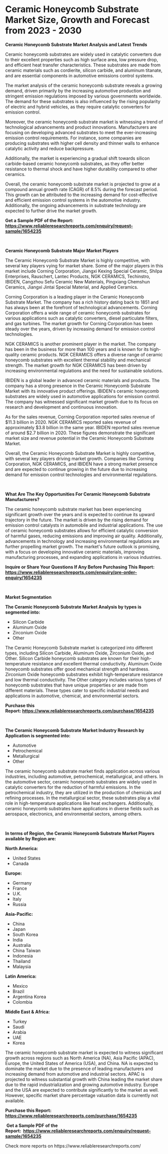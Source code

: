 <p><h1>Ceramic Honeycomb Substrate Market Size, Growth and Forecast from 2023 - 2030</h1></p><p><strong>Ceramic Honeycomb Substrate Market Analysis and Latest Trends</strong></p>
<p><p>Ceramic honeycomb substrates are widely used in catalytic converters due to their excellent properties such as high surface area, low pressure drop, and efficient heat transfer characteristics. These substrates are made from ceramic materials such as cordierite, silicon carbide, and aluminum titanate, and are essential components in automotive emissions control systems.</p><p>The market analysis of the ceramic honeycomb substrate reveals a growing demand, driven primarily by the increasing automotive production and stringent emission regulations imposed by various governments worldwide. The demand for these substrates is also influenced by the rising popularity of electric and hybrid vehicles, as they require catalytic converters for emission control.</p><p>Moreover, the ceramic honeycomb substrate market is witnessing a trend of technological advancements and product innovations. Manufacturers are focusing on developing advanced substrates to meet the ever-increasing emission control requirements. For instance, some companies are producing substrates with higher cell density and thinner walls to enhance catalytic activity and reduce backpressure.</p><p>Additionally, the market is experiencing a gradual shift towards silicon carbide-based ceramic honeycomb substrates, as they offer better resistance to thermal shock and have higher durability compared to other ceramics.</p><p>Overall, the ceramic honeycomb substrate market is projected to grow at a compound annual growth rate (CAGR) of 8.5% during the forecast period. This growth can be attributed to the increasing demand for cost-effective and efficient emission control systems in the automotive industry. Additionally, the ongoing advancements in substrate technology are expected to further drive the market growth.</p></p>
<p><strong>Get a Sample PDF of the Report:&nbsp; <a href="https://www.reliableresearchreports.com/enquiry/request-sample/1654235">https://www.reliableresearchreports.com/enquiry/request-sample/1654235</a></strong></p>
<p>&nbsp;</p>
<p><strong>Ceramic Honeycomb Substrate Major Market Players</strong></p>
<p><p>The Ceramic Honeycomb Substrate Market is highly competitive, with several key players vying for market share. Some of the major players in this market include Corning Corporation, Jiangxi Kexing Special Ceramic, Shilpa Enterprises, Rauschert, Lantec Products, NGK CERAMICS, Techinstro, IBIDEN, Cangzhou Sefu Ceramic New Materials, Pingxiang Chemshun Ceramics, Jiangxi Jintai Special Material, and Applied Ceramics.</p><p>Corning Corporation is a leading player in the Ceramic Honeycomb Substrate Market. The company has a rich history dating back to 1851 and has always been at the forefront of technological advancements. Corning Corporation offers a wide range of ceramic honeycomb substrates for various applications such as catalytic converters, diesel particulate filters, and gas turbines. The market growth for Corning Corporation has been steady over the years, driven by increasing demand for emission control technologies.</p><p>NGK CERAMICS is another prominent player in the market. The company has been in the business for more than 100 years and is known for its high-quality ceramic products. NGK CERAMICS offers a diverse range of ceramic honeycomb substrates with excellent thermal stability and mechanical strength. The market growth for NGK CERAMICS has been driven by increasing environmental regulations and the need for sustainable solutions.</p><p>IBIDEN is a global leader in advanced ceramic materials and products. The company has a strong presence in the Ceramic Honeycomb Substrate Market with its innovative product offerings. IBIDEN's ceramic honeycomb substrates are widely used in automotive applications for emission control. The company has witnessed significant market growth due to its focus on research and development and continuous innovation.</p><p>As for the sales revenue, Corning Corporation reported sales revenue of $11.3 billion in 2020. NGK CERAMICS reported sales revenue of approximately $3.8 billion in the same year. IBIDEN reported sales revenue of around $2.7 billion in 2020. These figures demonstrate the significant market size and revenue potential in the Ceramic Honeycomb Substrate Market.</p><p>Overall, the Ceramic Honeycomb Substrate Market is highly competitive, with several key players driving market growth. Companies like Corning Corporation, NGK CERAMICS, and IBIDEN have a strong market presence and are expected to continue growing in the future due to increasing demand for emission control technologies and environmental regulations.</p></p>
<p>&nbsp;</p>
<p><strong>What Are The Key Opportunities For Ceramic Honeycomb Substrate Manufacturers?</strong></p>
<p><p>The ceramic honeycomb substrate market has been experiencing significant growth over the years and is expected to continue its upward trajectory in the future. The market is driven by the rising demand for emission control catalysts in automobile and industrial applications. The use of ceramic honeycomb substrates allows for efficient catalytic conversion of harmful gases, reducing emissions and improving air quality. Additionally, advancements in technology and increasing environmental regulations are further propelling market growth. The market's future outlook is promising, with a focus on developing innovative ceramic materials, improving manufacturing processes, and expanding applications in various industries.</p></p>
<p><strong>Inquire or Share Your Questions If Any Before Purchasing This Report: <a href="https://www.reliableresearchreports.com/enquiry/pre-order-enquiry/1654235">https://www.reliableresearchreports.com/enquiry/pre-order-enquiry/1654235</a></strong></p>
<p>&nbsp;</p>
<p><strong>Market Segmentation</strong></p>
<p><strong>The Ceramic Honeycomb Substrate Market Analysis by types is segmented into:</strong></p>
<p><ul><li>Silicon Carbide</li><li>Aluminum Oxide</li><li>Zirconium Oxide</li><li>Other</li></ul></p>
<p><p>The Ceramic Honeycomb Substrate market is categorized into different types, including Silicon Carbide, Aluminum Oxide, Zirconium Oxide, and Other. Silicon Carbide honeycomb substrates are known for their high-temperature resistance and excellent thermal conductivity. Aluminum Oxide honeycomb substrates offer good mechanical strength and hardness. Zirconium Oxide honeycomb substrates exhibit high-temperature resistance and low thermal conductivity. The Other category includes various types of honeycomb substrates that have unique properties or are made from different materials. These types cater to specific industrial needs and applications in automotive, chemical, and environmental sectors.</p></p>
<p><strong>Purchase this Report:&nbsp;<a href="https://www.reliableresearchreports.com/purchase/1654235">https://www.reliableresearchreports.com/purchase/1654235</a></strong></p>
<p>&nbsp;</p>
<p><strong>The Ceramic Honeycomb Substrate Market Industry Research by Application is segmented into:</strong></p>
<p><ul><li>Automotive</li><li>Petrochemical</li><li>Metallurgical</li><li>Other</li></ul></p>
<p><p>The ceramic honeycomb substrate market finds application across various industries, including automotive, petrochemical, metallurgical, and others. In the automotive sector, ceramic honeycomb substrates are widely used in catalytic converters for the reduction of harmful emissions. In the petrochemical industry, they are utilized in the production of chemicals and refining processes. In the metallurgical sector, these substrates play a vital role in high-temperature applications like heat exchangers. Additionally, ceramic honeycomb substrates have applications in diverse fields such as aerospace, electronics, and environmental sectors, among others.</p></p>
<p>&nbsp;</p>
<p><strong>In terms of Region, the Ceramic Honeycomb Substrate Market Players available by Region are:</strong></p>
<p>
    <p> <strong> North America: </strong>
        <ul>
            <li>United States</li>
            <li>Canada</li>
        </ul>
        </p> 
    <p> <strong> Europe: </strong>
        <ul>
            <li>Germany</li>
            <li>France</li>
            <li>U.K.</li>
            <li>Italy</li>
            <li>Russia</li>
        </ul>
        </p> 
    <p> <strong> Asia-Pacific: </strong>
        <ul>
            <li>China</li>
            <li>Japan</li>
            <li>South Korea</li>
            <li>India</li>
            <li>Australia</li>
            <li>China Taiwan</li>
            <li>Indonesia</li>
            <li>Thailand</li>
            <li>Malaysia</li>
        </ul>
        </p> 
    <p> <strong> Latin America: </strong>
        <ul>
            <li>Mexico</li>
            <li>Brazil</li>
            <li>Argentina Korea</li>
            <li>Colombia</li>
        </ul>
        </p> 
    <p> <strong> Middle East & Africa: </strong>
        <ul>
            <li>Turkey</li>
            <li>Saudi</li>
            <li>Arabia</li>
            <li>UAE</li>
            <li>Korea</li>
        </ul>
    </p>
    </p>
<p><p>The ceramic honeycomb substrate market is expected to witness significant growth across regions such as North America (NA), Asia Pacific (APAC), Europe, the United States of America (USA), and China. NA is expected to dominate the market due to the presence of leading manufacturers and increasing demand from automotive and industrial sectors. APAC is projected to witness substantial growth with China leading the market share due to the rapid industrialization and growing automotive industry. Europe and the USA are expected to contribute significantly to the market as well. However, specific market share percentage valuation data is currently not available.</p></p>
<p><strong>Purchase this Report: <a href="https://www.reliableresearchreports.com/purchase/1654235">https://www.reliableresearchreports.com/purchase/1654235</a></strong></p>
<p>&nbsp;<strong>Get a Sample PDF of the Report:&nbsp;&nbsp;<a href="https://www.reliableresearchreports.com/enquiry/request-sample/1654235">https://www.reliableresearchreports.com/enquiry/request-sample/1654235</a></strong></p>
<p><strong></strong></p>
<p>Check more reports on https://www.reliableresearchreports.com/</p>